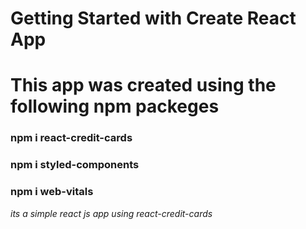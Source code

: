 # Getting Started with Create React App

# This app was created using the following npm packeges

###  npm i react-credit-cards
###  npm i styled-components
###  npm i web-vitals


*its a simple react js app using react-credit-cards*

